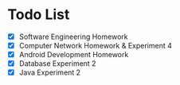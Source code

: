 # Todo List

  - [x] Software Engineering Homework
  - [x] Computer Network Homework & Experiment 4
  - [x] Android Development Homework
  - [x] Database Experiment 2
  - [x] Java Experiment 2
